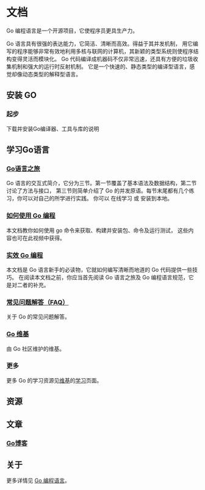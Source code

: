 # 文档

Go 编程语言是一个开源项目，它使程序员更具生产力。

Go 语言具有很强的表达能力，它简洁、清晰而高效。得益于其并发机制， 用它编写的程序能够非常有效地利用多核与联网的计算机，其新颖的类型系统则使程序结构变得灵活而模块化。 Go 代码编译成机器码不仅非常迅速，还具有方便的垃圾收集机制和强大的运行时反射机制。 它是一个快速的、静态类型的编译型语言，感觉却像动态类型的解释型语言。

## 安装 GO

### 起步

下载并安装Go编译器、工具与库的说明

## 学习Go语言

### [Go语言之旅](https://github.com/alpha2018/go-zh/blob/master/tour/directory.md)

Go 语言的交互式简介，它分为三节。第一节覆盖了基本语法及数据结构，第二节讨论了方法与接口， 第三节则简单介绍了 Go 的并发原语。每节末尾都有几个练习，你可以对自己的所学进行实践。 你可以 在线学习 或 安装到本地。

### [如何使用 Go 编程](https://go-zh.org/doc/code.html)

本文档教你如何使用 go 命令来获取、构建并安装包、命令及运行测试， 这些内容也可在此视频中获得。

### [实效 Go 编程](https://go-zh.org/doc/effective_go.html)

本文档是 Go 语言新手的必读物，它就如何编写清晰而地道的 Go 代码提供一些技巧。 在阅读本文档之前，你应当首先阅读 Go 语言之旅及 Go 编程语言规范，它是对二者的补充。

### [常见问题解答（FAQ）](https://go-zh.org/doc/faq)

关于 Go 的常见问题解答。

### [Go 维基](https://github.com/golang/go/wiki)

由 Go 社区维护的维基。

### 更多

更多 Go 的学习资源见[维基](https://github.com/golang/go/wiki)的[学习](https://github.com/golang/go/wiki/Learn)页面。

## 资源

## 文章

### [Go博客](https://blog.go-zh.org/)

## 关于
更多详情见 [Go 编程语言](https://go-zh.org/)。
